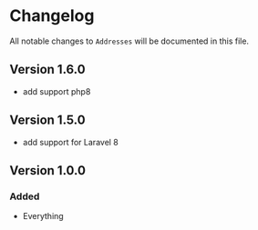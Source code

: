 # Changelog

All notable changes to `Addresses` will be documented in this file.

## Version 1.6.0
- add support php8

## Version 1.5.0
- add support for Laravel 8

## Version 1.0.0

### Added
- Everything
